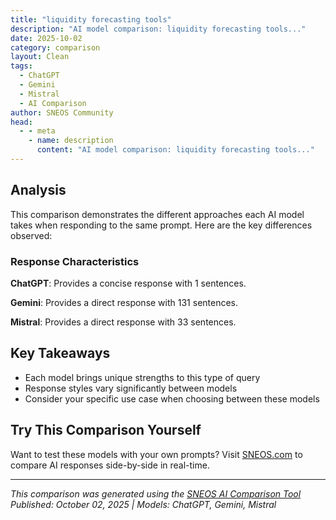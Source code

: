 ```yaml
---
title: "liquidity forecasting tools"
description: "AI model comparison: liquidity forecasting tools..."
date: 2025-10-02
category: comparison
layout: Clean
tags:
  - ChatGPT
  - Gemini
  - Mistral
  - AI Comparison
author: SNEOS Community
head:
  - - meta
    - name: description
      content: "AI model comparison: liquidity forecasting tools..."
---
```


<ChatComparison
  title="liquidity forecasting tools"
  prompt="liquidity forecasting tools"
  :responses='{
    "ChatGPT": "Liquidity forecasting tools are essential for businesses and financial institutions to manage their cash flows and ensure they have enough liquidity to meet their obligations. These tools utilize various techniques and technologies to analyze historical data, project future cash flows, and simulate different scenarios. Here are some popular liquidity forecasting tools and methodologies:\n\n1. **Excel Spreadsheets**: Many companies still rely on Excel for cash flow forecasting due to its flexibility and ease of use. Custom models can be built to forecast liquidity based on historical data and assumptions.\n\n2. **Treasury Management Systems (TMS)**: Systems like Kyriba, Coupa, and SAP Treasury provide comprehensive liquidity management features, including automated cash flow forecasting, integration with banking systems, and real-time cash position analysis.\n\n3. **Enterprise Resource Planning (ERP) Systems**: Platforms like SAP, Oracle, and Microsoft Dynamics include modules for cash management and liquidity forecasting integrated with other business functions.\n\n4. **Cash Flow Forecasting Software**: Dedicated software such as Fathom, Float, and Planful focuses specifically on cash flow forecasting and analysis, often with user-friendly interfaces and visualization tools.\n\n5. **Simulation Tools**: Tools like Palisade&#x27;s @RISK or any Monte Carlo simulation software can model different scenarios to assess liquidity under various conditions to help companies prepare for uncertainty.\n\n6. **Banking Software**: Many banks offer liquidity forecasting tools as part of their online banking platforms, allowing companies to track cash positions and cash flow forecasts directly linked to their bank accounts.\n\n7. **Data Analytics Platforms**: Software such as Tableau and Power BI can analyze cash flow data and forecast liquidity by visualizing trends and providing insights based on historical performance.\n\n8. **AI and Machine Learning Tools**: Advanced systems that leverage machine learning algorithms, like Alteryx and DataRobot, can provide more accurate liquidity forecasts by analyzing vast amounts of data and identifying patterns.\n\n9. **Integrated Financial Platforms**: Systems like NetSuite offer integrated financial management solutions that include liquidity forecasting as part of their broader financial planning and analysis functionalities.\n\n10. **Custom-built Solutions**: Some organizations opt for custom-built solutions tailored to their unique business needs, often using programming languages like Python or R to build advanced forecasting models.\n\nWhen selecting a liquidity forecasting tool, it’s essential to consider factors like scalability, integration capabilities, ease of use, and the specific needs of your organization.",
    "Gemini": "Liquidity forecasting tools are essential for businesses of all sizes to manage their cash flow effectively and make informed financial decisions. These tools help predict future cash inflows and outflows, allowing businesses to anticipate potential shortfalls or surpluses and take proactive measures.\n\nHere\u0027s a breakdown of the different types of liquidity forecasting tools, their features, and considerations for choosing the right one:\n\n**1. Types of Liquidity Forecasting Tools:**\n\n*   **Spreadsheet-Based Models (e.g., Excel):**\n    *   **Description:** These are the most basic and widely used tools, especially for small businesses. They involve creating custom spreadsheets to track historical data, project future sales, expenses, and other cash flows.\n    *   **Features:**\n        *   Flexibility to customize formulas and assumptions.\n        *   Data input and organization.\n        *   Calculations of cash inflows, outflows, and net cash flow.\n        *   Scenario planning (e.g., best-case, worst-case, most likely).\n        *   Basic charting and visualization.\n    *   **Pros:**\n        *   Low cost (often free if you already have the software).\n        *   Easy to set up and use, especially for those familiar with spreadsheets.\n        *   Highly customizable.\n    *   **Cons:**\n        *   Manual data entry can be time-consuming and prone to errors.\n        *   Limited automation and integration with other systems.\n        *   Can be difficult to scale as the business grows.\n        *   Less robust for complex forecasting scenarios.\n        *   Version control and data security can be challenging.\n\n*   **Accounting Software with Forecasting Modules:**\n    *   **Description:** Many accounting software packages (e.g., QuickBooks, Xero, NetSuite) include built-in forecasting features.\n    *   **Features:**\n        *   Integration with accounting data (e.g., invoices, payments, expenses).\n        *   Automated data updates.\n        *   Pre-built forecasting templates and reports.\n        *   Cash flow projection based on historical trends and data.\n        *   Scenario planning.\n        *   Dashboard visualizations.\n    *   **Pros:**\n        *   Seamless integration with accounting data.\n        *   Reduced manual data entry.\n        *   Improved accuracy and efficiency.\n        *   Real-time cash flow monitoring.\n        *   Better reporting capabilities.\n    *   **Cons:**\n        *   Forecasting capabilities may be limited compared to specialized tools.\n        *   Can be more expensive than spreadsheet-based models.\n        *   May require some training to use effectively.\n\n*   **Dedicated Cash Flow Forecasting Software:**\n    *   **Description:** These are specialized software solutions designed specifically for cash flow forecasting and liquidity management.\n    *   **Features:**\n        *   Advanced forecasting algorithms and models (e.g., trend analysis, regression analysis).\n        *   Integration with multiple data sources (e.g., bank accounts, accounting software, CRM systems).\n        *   Automated data synchronization.\n        *   Real-time cash flow visibility.\n        *   Scenario planning and stress testing.\n        *   Predictive analytics.\n        *   Collaboration features.\n        *   Customizable dashboards and reports.\n        *   Alerts and notifications.\n    *   **Pros:**\n        *   Highly accurate and reliable forecasts.\n        *   Significant time savings through automation.\n        *   Improved cash flow visibility and control.\n        *   Better decision-making.\n        *   Scalability for growing businesses.\n        *   Integration with other business systems.\n    *   **Cons:**\n        *   Higher cost compared to other options.\n        *   May require a more significant initial investment and implementation effort.\n        *   Can be complex to set up and use without proper training.\n\n*   **Financial Planning \u0026 Analysis (FP\u0026A) Software:**\n    *   **Description:** FP\u0026A software provides a broader range of financial planning and analysis capabilities, including cash flow forecasting, budgeting, and variance analysis.\n    *   **Features:**\n        *   All the features of dedicated cash flow forecasting software.\n        *   Budgeting and planning.\n        *   Variance analysis.\n        *   Financial modeling.\n        *   Performance reporting.\n        *   Strategic planning.\n    *   **Pros:**\n        *   Comprehensive financial management capabilities.\n        *   Integrated view of financial performance.\n        *   Improved collaboration between departments.\n    *   **Cons:**\n        *   Most expensive option.\n        *   Requires significant implementation effort.\n        *   Can be overkill for businesses that only need cash flow forecasting.\n\n**2. Key Features to Consider:**\n\n*   **Integration Capabilities:** Can the tool integrate with your existing accounting software, bank accounts, CRM system, and other relevant data sources?  This will save time and improve accuracy.\n*   **Automation:** How much of the data entry and analysis is automated? Look for tools that can automatically pull data from various sources and generate forecasts.\n*   **Forecasting Methods:**  Does the tool use appropriate forecasting methods for your business?  Consider the complexity of your business and the level of detail required in your forecasts.  Some tools offer basic trend analysis, while others use more sophisticated statistical models.\n*   **Scenario Planning:** Can you easily create and compare different scenarios (e.g., best-case, worst-case, most likely) to assess the impact of various factors on your cash flow?\n*   **Reporting and Visualization:** Does the tool provide clear and concise reports and visualizations that help you understand your cash flow position and identify potential issues?\n*   **User-Friendliness:** Is the tool easy to use and understand?  Consider the technical skills of your team.\n*   **Scalability:** Can the tool handle the growing complexity of your business as you expand?\n*   **Collaboration:** Does the tool allow multiple users to access and collaborate on forecasts?\n*   **Security:**  Is the data stored securely? Does the tool have appropriate security measures in place to protect your financial information?\n*   **Cost:**  What is the total cost of ownership, including subscription fees, implementation costs, and training expenses?\n*   **Support:** What kind of support is available from the vendor?\n\n**3. Popular Tools (Examples):**\n\nThis is not an exhaustive list, and the best tool for you will depend on your specific needs and budget.\n\n*   **Spreadsheet-Based:** Microsoft Excel, Google Sheets\n*   **Accounting Software with Forecasting:**\n    *   QuickBooks Online\n    *   Xero\n    *   Sage Intacct\n    *   NetSuite\n*   **Dedicated Cash Flow Forecasting Software:**\n    *   Float\n    *   Futrli (acquired by Sage)\n    *   Dryrun\n    *   Pulse\n    *   CashAnalytics\n    *   PlanGuru\n*   **FP\u0026A Software:**\n    *   Anaplan\n    *   Adaptive Insights (Workday Adaptive Planning)\n    *   Vena\n    *   BlackLine\n    *   Board\n\n**4.  Choosing the Right Tool:**\n\n1.  **Assess your needs:**\n    *   What is the size and complexity of your business?\n    *   What level of detail do you need in your forecasts?\n    *   What is your budget?\n    *   What are your technical skills?\n2.  **Research different tools:**\n    *   Read reviews and compare features.\n    *   Take advantage of free trials.\n3.  **Consider your integration needs:**\n    *   Ensure the tool integrates with your existing systems.\n4.  **Evaluate user-friendliness:**\n    *   Choose a tool that is easy to use and understand for your team.\n5.  **Factor in scalability:**\n    *   Select a tool that can grow with your business.\n6.  **Weigh the pros and cons of each option.**\n7.  **Consider long term costs and benefits:**  While some free tools are tempting, consider the long-term benefit of efficiency and accuracy offered by paid solutions.\n\n**5. Best Practices for Liquidity Forecasting:**\n\n*   **Start with accurate historical data:** The more accurate your historical data, the more reliable your forecasts will be.\n*   **Regularly update your forecasts:** Cash flow is dynamic, so it\u0027s important to update your forecasts regularly (e.g., weekly, monthly) to reflect changes in your business environment.\n*   **Involve key stakeholders:** Get input from different departments (e.g., sales, marketing, operations) to ensure that your forecasts are comprehensive and realistic.\n*   **Monitor your actual cash flow against your forecasts:** This will help you identify areas where your forecasts are inaccurate and make adjustments as needed.\n*   **Don\u0027t be afraid to adjust your assumptions:** The business environment is constantly changing, so it\u0027s important to be flexible and adjust your assumptions as needed.\n*   **Use scenario planning to prepare for different outcomes:** This will help you be prepared for unexpected events and mitigate potential risks.\n\nBy carefully evaluating your needs and selecting the right liquidity forecasting tool, you can gain valuable insights into your cash flow and make more informed financial decisions. Remember that no forecasting tool is perfect, and it\u0027s important to combine technology with sound judgment and business knowledge.\n",
    "Mistral": "Liquidity forecasting tools are essential for businesses to manage their cash flow effectively. These tools help in predicting future cash inflows and outflows, ensuring that a company has sufficient liquidity to meet its financial obligations. Here are some commonly used liquidity forecasting tools:\n\n1. **Cash Flow Forecasting Software**:\n   - **QuickBooks**: Offers cash flow forecasting features that help small businesses predict their cash position.\n   - **Xero**: Provides cash flow forecasting tools that integrate with accounting data to give a clear picture of future cash flows.\n   - **Sage Intacct**: Offers advanced cash flow forecasting capabilities, including scenario planning and what-if analysis.\n\n2. **Treasury Management Systems (TMS)**:\n   - **Kyriba**: A comprehensive TMS that includes cash forecasting, liquidity management, and risk management features.\n   - **GTreasury**: Provides tools for cash forecasting, liquidity planning, and risk management.\n   - **Reval**: Offers advanced cash forecasting and liquidity management solutions.\n\n3. **Enterprise Resource Planning (ERP) Systems**:\n   - **SAP**: Includes cash flow forecasting modules that integrate with other financial and operational data.\n   - **Oracle**: Offers cash management and forecasting tools as part of its ERP suite.\n   - **Microsoft Dynamics 365**: Provides cash flow forecasting capabilities within its financial management modules.\n\n4. **Spreadsheet-Based Tools**:\n   - **Microsoft Excel**: Widely used for creating custom cash flow forecasting models. Templates and add-ins can enhance its functionality.\n   - **Google Sheets**: Offers collaborative features and can be used for basic cash flow forecasting.\n\n5. **Specialized Forecasting Tools**:\n   - **CashAnalytics**: A cloud-based cash forecasting tool that provides detailed insights and scenario analysis.\n   - **Cashforce**: Offers advanced cash forecasting and working capital management solutions.\n   - **Trovata**: Provides real-time cash forecasting and liquidity management tools.\n\n6. **Machine Learning and AI-Based Tools**:\n   - **CashForecast**: Uses machine learning algorithms to predict future cash flows based on historical data.\n   - **CashFlowTool**: Offers AI-driven cash flow forecasting and scenario planning.\n\n7. **Banking Tools**:\n   - **Bank-Provided Tools**: Many banks offer cash management and forecasting tools as part of their corporate banking services.\n   - **Third-Party Integrations**: Tools that integrate with banking systems to provide real-time cash flow data and forecasting.\n\n8. **Cloud-Based Solutions**:\n   - **Float**: A cloud-based cash flow forecasting tool that integrates with accounting software to provide real-time insights.\n   - **Fluidly**: Offers AI-driven cash flow forecasting and scenario planning.\n\nWhen selecting a liquidity forecasting tool, consider factors such as the complexity of your financial operations, the need for integration with existing systems, the level of detail required in forecasts, and the budget available for the tool. Additionally, ensure that the tool provides robust reporting and analytics capabilities to support informed decision-making."
  }'
  published-date="11:53"
/>

## Analysis

This comparison demonstrates the different approaches each AI model takes when responding to the same prompt. Here are the key differences observed:

### Response Characteristics

**ChatGPT**: Provides a concise response with 1 sentences. 

**Gemini**: Provides a direct response with 131 sentences. 

**Mistral**: Provides a direct response with 33 sentences. 

## Key Takeaways

- Each model brings unique strengths to this type of query
- Response styles vary significantly between models
- Consider your specific use case when choosing between these models

## Try This Comparison Yourself

Want to test these models with your own prompts? Visit [SNEOS.com](https://sneos.com) to compare AI responses side-by-side in real-time.

---

*This comparison was generated using the [SNEOS AI Comparison Tool](https://sneos.com)*
*Published: October 02, 2025 | Models: ChatGPT, Gemini, Mistral*
